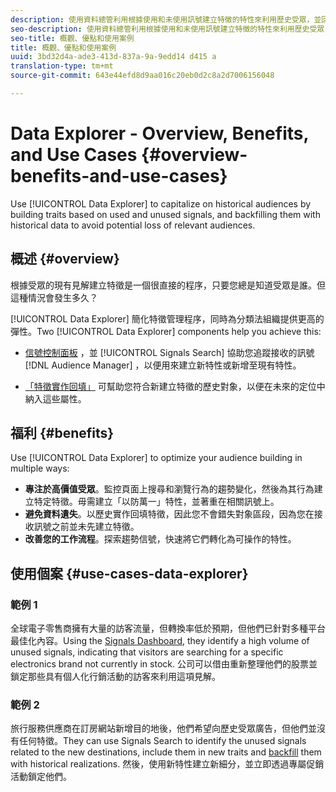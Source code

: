 ```yaml
---
description: 使用資料總管利用根據使用和未使用訊號建立特徵的特性來利用歷史受眾，並回填歷史資料以避免潛在的受眾流失。
seo-description: 使用資料總管利用根據使用和未使用訊號建立特徵的特性來利用歷史受眾，並回填歷史資料以避免潛在的受眾流失。
seo-title: 概觀、優點和使用案例
title: 概觀、優點和使用案例
uuid: 3bd32d4a-ade3-413d-837a-9a-9edd14 d415 a
translation-type: tm+mt
source-git-commit: 643e44efd8d9aa016c20eb0d2c8a2d7006156048

---
```



# Data Explorer - Overview, Benefits, and Use Cases {#overview-benefits-and-use-cases}

Use [!UICONTROL Data Explorer] to capitalize on historical audiences by building traits based on used and unused signals, and backfilling them with historical data to avoid potential loss of relevant audiences.

## 概述 {#overview}

根據受眾的現有見解建立特徵是一個很直接的程序，只要您總是知道受眾是誰。但這種情況會發生多久？

[!UICONTROL Data Explorer] 簡化特徵管理程序，同時為分類法組織提供更高的彈性。Two [!UICONTROL Data Explorer] components help you achieve this:

* [信號控制面板](../../features/data-explorer/data-explorer-signals-dashboard.md) ，並 [!UICONTROL Signals Search] 協助您追蹤接收的訊號 [!DNL Audience Manager] ，以便用來建立新特性或新增至現有特性。

* [「特徵實作回填」](../../features/data-explorer/data-explorer-trait-backfill.md) 可幫助您符合新建立特徵的歷史對象，以便在未來的定位中納入這些屬性。

## 福利 {#benefits}

Use [!UICONTROL Data Explorer] to optimize your audience building in multiple ways:

* **專注於高價值受眾**。監控頁面上搜尋和瀏覽行為的趨勢變化，然後為其行為建立特定特徵。毋需建立「以防萬一」特性，並著重在相關訊號上。
* **避免資料遺失**。以歷史實作回填特徵，因此您不會錯失對象區段，因為您在接收訊號之前並未先建立特徵。
* **改善您的工作流程**。探索趨勢信號，快速將它們轉化為可操作的特性。

## 使用個案 {#use-cases-data-explorer}

### 範例 1

全球電子零售商擁有大量的訪客流量，但轉換率低於預期，但他們已針對多種平台最佳化內容。Using the [Signals Dashboard](../../features/data-explorer/data-explorer-signals-dashboard.md), they identify a high volume of unused signals, indicating that visitors are searching for a specific electronics brand not currently in stock. 公司可以借由重新整理他們的股票並鎖定那些具有個人化行銷活動的訪客來利用這項見解。

### 範例 2

旅行服務供應商在訂房網站新增目的地後，他們希望向歷史受眾廣告，但他們並沒有任何特徵。They can use Signals Search to identify the unused signals related to the new destinations, include them in new traits and [backfill](../../features/data-explorer/data-explorer-trait-backfill.md) them with historical realizations. 然後，使用新特性建立新細分，並立即透過專屬促銷活動鎖定他們。
